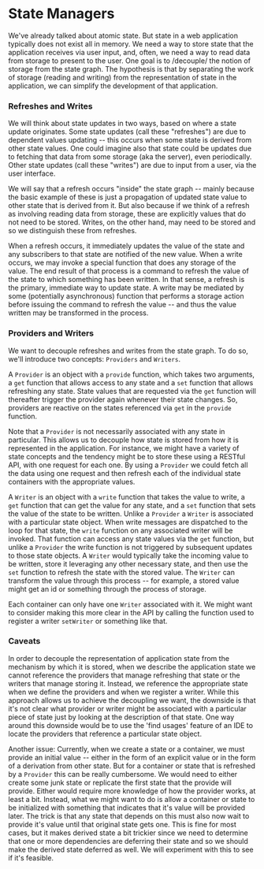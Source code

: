 # State Managers

We've already talked about atomic state. But state in a web application typically
does not exist all in memory. We need a way to store state that the application
receives via user input, and, often, we need a way to read data from storage to
present to the user. One goal is to /decouple/ the notion of storage from the
state graph. The hypothesis is that by separating the work of storage (reading
and writing) from the representation of state in the application, we can simplify
the development of that application.

### Refreshes and Writes

We will think about state updates in two ways, based on where a state update originates.
Some state updates (call these "refreshes") are due to dependent values updating
-- this occurs when some state is derived from other state values. One could
imagine also that state could be updates due to fetching that data from some
storage (aka the server), even periodically. Other state updates (call these
"writes") are due to input from a user, via the user interface.

We will say that a refresh occurs "inside" the state graph -- mainly because
the basic example of these is just a propagation of updated state value to
other state that is derived from it. But also because if we think of a refresh
as involving reading data from storage, these are explicitly values that do
not need to be stored. Writes, on the other hand, may need to be stored and
so we distinguish these from refreshes.

When a refresh occurs, it immediately updates the value of the state and any
subscribers to that state are notified of the new value. When a write occurs,
we may invoke a special function that does any storage of the value. The end
result of that process is a command to refresh the value of the state to which
something has been written. In that sense, a refresh is the primary, immediate
way to update state. A write may be mediated by some (potentially asynchronous)
function that performs a storage action before issuing the command to refresh
the value -- and thus the value written may be transformed in the process.

### Providers and Writers

We want to decouple refreshes and writes from the state graph. To do so, we'll
introduce two concepts: `Providers` and `Writers`.

A `Provider` is an object with a `provide` function, which takes two arguments,
a `get` function that allows access to any state and a `set` function that allows
refreshing any state. State values that are requested via the `get` function
will thereafter trigger the provider again whenever their state changes. So,
providers are reactive on the states referenced via `get` in the `provide`
function.

Note that a `Provider` is not necessarily associated with any state in particular.
This allows us to decouple how state is stored from how it is represented
in the application. For instance, we might have a variety of state concepts
and the tendency might be to store these using a RESTful API, with one request
for each one. By using a `Provider` we could fetch all the data using one request
and then refresh each of the individual state containers with the appropriate
values.

A `Writer` is an object with a `write` function that takes the value to write, a
`get` function that can get the value for any state, and a `set` function that
sets the value of the state to be written. Unlike a `Provider` a `Writer` is
associated with a particular state object. When write messages are dispatched to
the loop for that state, the `write` function on any associated writer will be
invoked. That function can access any state values via the `get` function, but
unlike a `Provider` the write function is not triggered by subsequent updates to
those state objects. A `Writer` would typically take the incoming value to be
written, store it leveraging any other necessary state, and then use the `set`
function to refresh the state with the stored value. The `Writer` can transform
the value through this process -- for example, a stored value might get an id
or something through the process of storage.

Each container can only have one `Writer` associated with it. We might want to
consider making this more clear in the API by calling the function used to
register a writer `setWriter` or something like that.

### Caveats

In order to decouple the representation of application state from the mechanism
by which it is stored, when we describe the application state we
cannot reference the providers that manage refreshing that state or the writers
that manage storing it. Instead, we reference the appropriate state when we define
the providers and when we register a writer. While this approach
allows us to achieve the decoupling we want, the downside is that it's not clear
what provider or writer might be associated with a particular piece of state just
by looking at the description of that state. One way around this downside would be
to use the 'find usages' feature of an IDE to locate the providers that reference
a particular state object.

Another issue: Currently, when we create a state or a container, we must provide
an initial value -- either in the form of an explicit value or in the form of a
derivation from other state. But for a container or state that is refreshed by a
`Provider` this can be really cumbersome. We would need to either create some
junk state or replicate the first state that the provide will provide. Either would
require more knowledge of how the provider works, at least a bit. Instead, what
we might want to do is allow a container or state to be initialized with something
that indicates that it's value will be provided later. The trick is that any state
that depends on this must also now wait to provide it's value until that original
state gets one. This is fine for most cases, but it makes derived state a bit
trickier since we need to determine that one or more dependencies are deferring
their state and so we should make the derived state deferred as well. We will
experiment with this to see if it's feasible.